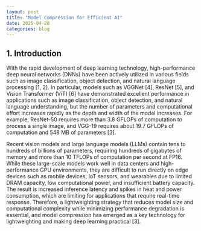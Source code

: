 ```yaml
---
layout: post
title: "Model Compression for Efficient AI"
date: 2025-04-28
categories: blog
---
```


## 1. Introduction

With the rapid development of deep learning technology, high-performance deep neural networks (DNNs) have been actively utilized in various fields such as image classification, object detection, and natural language processing [1, 2]. In particular, models such as VGGNet [4], ResNet [5], and Vision Transformer (ViT) [6] have demonstrated excellent performance in applications such as image classification, object detection, and natural language understanding, but the number of parameters and computational effort increases rapidly as the depth and width of the model increases. For example, ResNet-50 requires more than 3.8 GFLOPs of computation to process a single image, and VGG-19 requires about 19.7 GFLOPs of computation and 548 MB of parameters [3].

Recent vision models and large language models (LLMs) contain tens to hundreds of billions of parameters, requiring hundreds of gigabytes of memory and more than 10 TFLOPs of computation per second at FP16. While these large-scale models work well in data centers and high-performance GPU environments, they are difficult to run directly on edge devices such as mobile devices, IoT sensors, and wearables due to limited DRAM capacity, low computational power, and insufficient battery capacity. The result is increased inference latency and spikes in heat and power consumption, which are limiting for applications that require real-time response. Therefore, a lightweighting strategy that reduces model size and computational complexity while minimizing performance degradation is essential, and model compression has emerged as a key technology for lightweighting and making deep learning practical [3].


